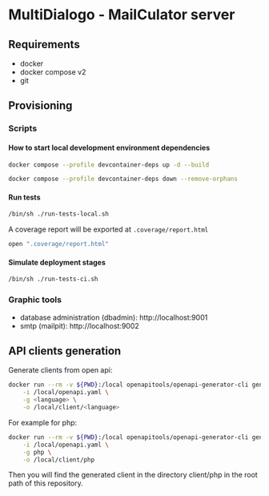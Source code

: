 
# MultiDialogo - MailCulator server

## Requirements

- docker
- docker compose v2
- git

## Provisioning

### Scripts

#### How to start local development environment dependencies

```bash
docker compose --profile devcontainer-deps up -d --build
```

```bash
docker compose --profile devcontainer-deps down --remove-orphans
```

#### Run tests

```bash
/bin/sh ./run-tests-local.sh
```

A coverage report will be exported at `.coverage/report.html`

```bash
open ".coverage/report.html"
```

#### Simulate deployment stages

```bash
/bin/sh ./run-tests-ci.sh
```

### Graphic tools

- database administration (dbadmin): http://localhost:9001
- smtp (mailpit): http://localhost:9002


## API clients generation

Generate clients from open api:

```bash
docker run --rm -v ${PWD}:/local openapitools/openapi-generator-cli generate \
    -i /local/openapi.yaml \
    -g <language> \
    -o /local/client/<language>
```

For example for php:

```bash
docker run --rm -v ${PWD}:/local openapitools/openapi-generator-cli generate \
    -i /local/openapi.yaml \
    -g php \
    -o /local/client/php
```

Then you will find the generated client in the directory client/php in the root path of this repository.
